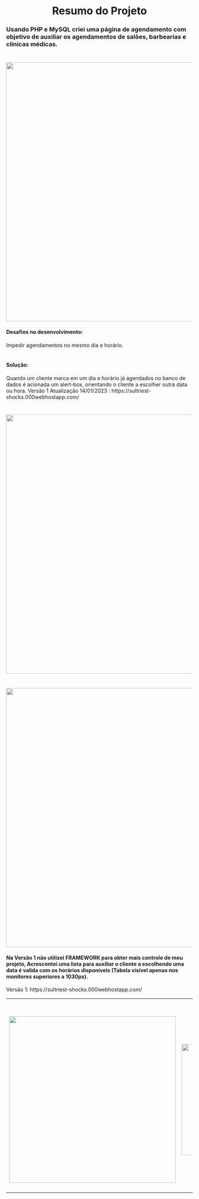 <h1 align="center"> Resumo do Projeto </h1>
<h3>Usando <strong>PHP e MySQL</strong> criei uma página de agendamento com objetivo de auxiliar os agendamentos de salões, barbearias e clínicas médicas. </h3>
<h1 align="center"><img src="https://user-images.githubusercontent.com/61218420/156604810-ce752b20-c075-47a3-9cb9-1bc38322ec51.png" width="700"></h1>
<h4>Desafios no desenvolvimento:</h4> Impedir agendamentos no mesmo dia e horário.<br><br>
<h4>Solução:</h4> Quando um cliente marca em um dia e horário já agendados no banco de dados é acionada um alert-box, orientando o cliente a escolher outra data ou hora.</h4>
  Versão 1 Atualização 14/01/2023 : https://sultriest-shocks.000webhostapp.com/<br>

<h1 align="center"><img src="https://user-images.githubusercontent.com/61218420/156605970-77a7cb5a-5f32-4950-983a-f36e611ddc03.png" width="700"></h1>
<h1 align="center"><img src="https://user-images.githubusercontent.com/61218420/156606707-6496bddd-3bab-4ddd-a6be-10de2d3040fd.png" width="700"></h1>
<h4>Na Versão 1 não utilizei FRAMEWORK para obter mais controle de meu projeto, Acrescentei uma lista para auxiliar o cliente a escolhendo uma 
  data é valida com os horários disponíveis (Tabela visível apenas nos monitores superiores a 1030px).</h4>
  Versão 1: https://sultriest-shocks.000webhostapp.com/<br>
<table align="center">
  <tr>
    <td><h1 align="center"><img src="https://user-images.githubusercontent.com/61218420/156607433-43ffb53e-0e07-46dc-84c8-014c8b91fc8c.png" width="450"></h1></td>
    <td><h1 align="center"><img src="https://user-images.githubusercontent.com/61218420/156607666-22e0499d-949c-4fab-98c7-71b3f7e75d70.png" width="300"></h1></td>
  </tr>
</table>








 
